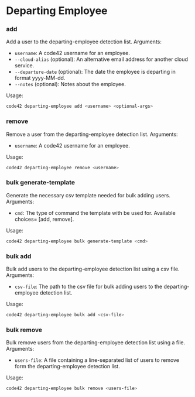 # Departing Employee

### add

Add a user to the departing-employee detection list. Arguments:
* `username`: A code42 username for an employee.
* `--cloud-alias` (optional): An alternative email address for another cloud service.
* `--departure-date` (optional): The date the employee is departing in format yyyy-MM-dd.
* `--notes` (optional): Notes about the employee.

Usage:
```bash
code42 departing-employee add <username> <optional-args>
```


### remove

Remove a user from the departing-employee detection list. Arguments:
* `username`: A code42 username for an employee.

Usage:
```bash
code42 departing-employee remove <username>
```

### bulk generate-template

Generate the necessary csv template needed for bulk adding users. Arguments:
* `cmd`: The type of command the template with be used for. Available choices= [add, remove].

Usage:
```bash
code42 departing-employee bulk generate-template <cmd>
```

### bulk add

Bulk add users to the departing-employee detection list using a csv file. Arguments:
* `csv-file`: The path to the csv file for bulk adding users to the departing-employee detection list.

Usage:
```bash
code42 departing-employee bulk add <csv-file>
```

### bulk remove

Bulk remove users from the departing-employee detection list using a file. Arguments:
* `users-file`: A file containing a line-separated list of users to remove form the departing-employee detection
    list.

Usage:
```bash
code42 departing-employee bulk remove <users-file>
```
